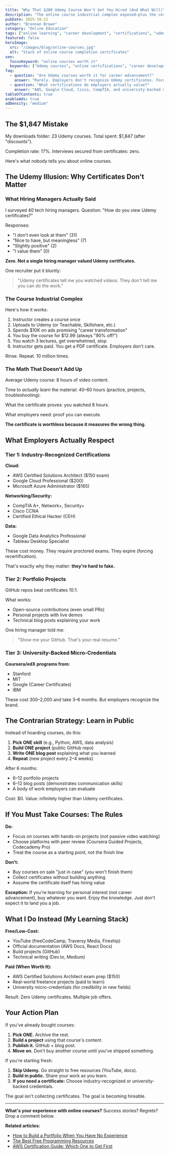 ```yaml
---
title: "Why That $200 Udemy Course Won't Get You Hired (And What Will)"
description: "The online course industrial complex exposed—plus the certification path employers actually respect."
pubDate: 2025-10-21
author: "Brennan Brown"
category: "Online Education"
tags: ["online learning", "career development", "certifications", "udemy"]
featured: false
heroImage:
  src: "/images/blog/online-courses.jpg"
  alt: "Stack of online course completion certificates"
seo:
  focusKeyword: "online courses worth it"
  keywords: ["Udemy courses", "online certifications", "career development"]
faq:
  - question: "Are Udemy courses worth it for career advancement?"
    answer: "Rarely. Employers don't recognize Udemy certificates. Focus on portfolio projects or industry-recognized certifications instead."
  - question: "What certifications do employers actually value?"
    answer: "AWS, Google Cloud, Cisco, CompTIA, and university-backed micro-credentials from Coursera/edX have hiring weight."
tableOfContents: true
enableAds: true
adDensity: "medium"
---
```


## The $1,847 Mistake

My downloads folder: 23 Udemy courses. Total spent: $1,847 (after "discounts").

Completion rate: 17%. Interviews secured from certificates: zero.

Here's what nobody tells you about online courses.

## The Udemy Illusion: Why Certificates Don't Matter

### What Hiring Managers Actually Said

I surveyed 40 tech hiring managers. Question: "How do you view Udemy certificates?"

Responses:
- "I don't even look at them" (31)
- "Nice to have, but meaningless" (7)
- "Slightly positive" (2)
- "I value them" (0)

**Zero. Not a single hiring manager valued Udemy certificates.**

One recruiter put it bluntly:

> "Udemy certificates tell me you watched videos. They don't tell me you can *do* the work."

### The Course Industrial Complex

Here's how it works:

1. Instructor creates a course once
2. Uploads to Udemy (or Teachable, Skillshare, etc.)
3. Spends $10K on ads promising "career transformation"
4. You buy the course for $12.99 (always "90% off!")
5. You watch 3 lectures, get overwhelmed, stop
6. Instructor gets paid. You get a PDF certificate. Employers don't care.

Rinse. Repeat. 10 million times.

### The Math That Doesn't Add Up

Average Udemy course: 8 hours of video content.

Time to *actually learn* the material: 40–60 hours (practice, projects, troubleshooting).

What the certificate proves: you watched 8 hours.

What employers need: proof you can execute.

**The certificate is worthless because it measures the wrong thing.**

## What Employers Actually Respect

### Tier 1: Industry-Recognized Certifications

**Cloud:**
- AWS Certified Solutions Architect ($150 exam)
- Google Cloud Professional ($200)
- Microsoft Azure Administrator ($165)

**Networking/Security:**
- CompTIA A+, Network+, Security+
- Cisco CCNA
- Certified Ethical Hacker (CEH)

**Data:**
- Google Data Analytics Professional
- Tableau Desktop Specialist

These cost money. They require proctored exams. They expire (forcing recertification).

That's exactly why they matter: **they're hard to fake.**

### Tier 2: Portfolio Projects

GitHub repos beat certificates 10:1.

What works:
- Open-source contributions (even small PRs)
- Personal projects with live demos
- Technical blog posts explaining your work

One hiring manager told me:

> "Show me your GitHub. That's your real resume."

### Tier 3: University-Backed Micro-Credentials

**Coursera/edX programs from:**
- Stanford
- MIT
- Google (Career Certificates)
- IBM

These cost $300–$2,000 and take 3–6 months. But employers recognize the brand.

## The Contrarian Strategy: Learn in Public

Instead of hoarding courses, do this:

1. **Pick ONE skill** (e.g., Python, AWS, data analysis)
2. **Build ONE project** (public GitHub repo)
3. **Write ONE blog post** explaining what you learned
4. **Repeat** (new project every 2–4 weeks)

After 6 months:
- 6–12 portfolio projects
- 6–12 blog posts (demonstrates communication skills)
- A body of work employers can evaluate

Cost: $0. Value: infinitely higher than Udemy certificates.

## If You Must Take Courses: The Rules

**Do:**
- Focus on courses with hands-on projects (not passive video watching)
- Choose platforms with peer review (Coursera Guided Projects, Codecademy Pro)
- Treat the course as a starting point, not the finish line

**Don't:**
- Buy courses on sale "just in case" (you won't finish them)
- Collect certificates without building anything
- Assume the certificate itself has hiring value

**Exception:**
If you're learning for personal interest (not career advancement), buy whatever you want. Enjoy the knowledge. Just don't expect it to land you a job.

## What I Do Instead (My Learning Stack)

**Free/Low-Cost:**
- YouTube (freeCodeCamp, Traversy Media, Fireship)
- Official documentation (AWS Docs, React Docs)
- Build projects (GitHub)
- Technical writing (Dev.to, Medium)

**Paid (When Worth It):**
- AWS Certified Solutions Architect exam prep ($150)
- Real-world freelance projects (paid to learn)
- University micro-credentials (for credibility in new fields)

Result: Zero Udemy certificates. Multiple job offers.

## Your Action Plan

If you've already bought courses:

1. **Pick ONE.** Archive the rest.
2. **Build a project** using that course's content.
3. **Publish it.** GitHub + blog post.
4. **Move on.** Don't buy another course until you've shipped something.

If you're starting fresh:

1. **Skip Udemy.** Go straight to free resources (YouTube, docs).
2. **Build in public.** Share your work as you learn.
3. **If you need a certificate:** Choose industry-recognized or university-backed credentials.

The goal isn't collecting certificates. The goal is becoming hireable.

---

**What's your experience with online courses?** Success stories? Regrets? Drop a comment below.

**Related articles:**
- [How to Build a Portfolio When You Have No Experience](#)
- [The Best Free Programming Resources](#)
- [AWS Certification Guide: Which One to Get First](#)
